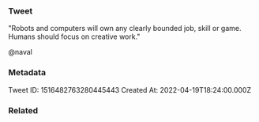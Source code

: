 ### Tweet
"Robots and computers will own any clearly bounded job, skill or game. Humans should focus on creative work."

@naval

### Metadata
Tweet ID: 1516482763280445443
Created At: 2022-04-19T18:24:00.000Z

### Related

